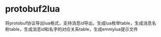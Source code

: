 # protobuf2lua
将protobuf协议导出lua格式，支持消息id导出，生成lua枚举table，生成消息名称table，生成消息id和名字的对应关系table，生成emmylua提示文件
